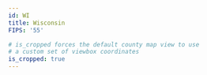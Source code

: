 ```yaml
---
id: WI
title: Wisconsin
FIPS: '55'

# is_cropped forces the default county map view to use
# a custom set of viewbox coordinates
is_cropped: true
---
```

